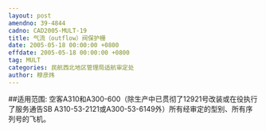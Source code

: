 ```yaml
---
layout: post
amendno: 39-4844
cadno: CAD2005-MULT-19
title: 气流（outflow）阀保护栅
date: 2005-05-18 00:00:00 +0800
effdate: 2005-05-18 00:00:00 +0800
tag: MULT
categories: 民航西北地区管理局适航审定处
author: 穆彦炜
---
```


##适用范围:
空客A310和A300-600（除生产中已贯彻了12921号改装或在役执行了服务通告SB A310-53-2121或A300-53-6149外）所有经审定的型别、所有序列号的飞机。

